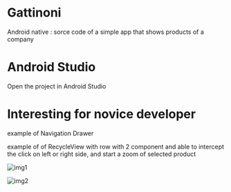 # Gattinoni
Android native : sorce code of a simple app that shows products of a company

# Android Studio
Open the project in Android Studio

# Interesting for novice developer

example of Navigation Drawer

example of of RecycleView with row with 2 component and able to intercept the click on left or right side, and start a zoom of selected product 

![img1](https://user-images.githubusercontent.com/31183408/34084294-d159e9e6-e37d-11e7-8edc-2f545c79b478.png)

![img2](https://user-images.githubusercontent.com/31183408/34084295-d54e4ae2-e37d-11e7-9d17-0ee2beb7481b.png)

